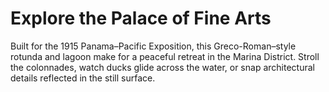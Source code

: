 # Explore the Palace of Fine Arts

Built for the 1915 Panama–Pacific Exposition, this Greco-Roman–style rotunda and lagoon make for a peaceful retreat in the Marina District. Stroll the colonnades, watch ducks glide across the water, or snap architectural details reflected in the still surface.

